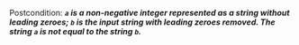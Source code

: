 Postcondition: ***`a` is a non-negative integer represented as a string without leading zeroes; `b` is the input string with leading zeroes removed. The string `a` is not equal to the string `b`.***